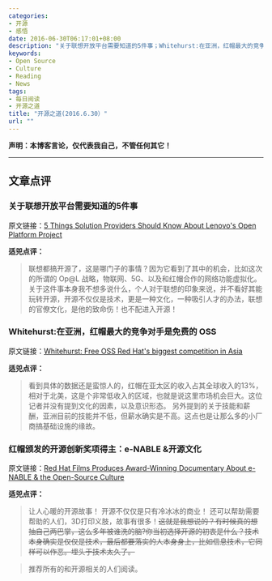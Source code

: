 ```yaml
---
categories:
- 开源
- 感悟
date: 2016-06-30T06:17:01+08:00
description: "关于联想开放平台需要知道的5件事；Whitehurst:在亚洲，红帽最大的竞争对手是免费的 OSS；红帽颁发的开源创新奖项得主：e-NABLE &开源文化"
keywords:
- Open Source
- Culture
- Reading
- News
tags:
- 每日阅读
- 开源之道
title: "开源之道(2016.6.30）"
url: ""
---
```


**声明：本博客言论，仅代表我自己，不管任何其它！**

---

## 文章点评

### 关于联想开放平台需要知道的5件事

原文链接：[5 Things Solution Providers Should Know About Lenovo's Open Platform Project](http://www.crn.com/slide-shows/virtualization/300081193/5-things-solution-providers-should-know-about-lenovos-open-platform-project.htm/pgno/0/5?itc=hp_slideshow)

**适兕点评：**

> 联想都搞开源了，这是哪门子的事情？因为它看到了其中的机会，比如这次的所谓的 Op@L 战略，物联网、5G、以及和红帽合作的网络功能虚拟化。关于这件事本身我不想多说什么，个人对于联想的印象来说，并不看好其能玩转开源，开源不仅仅是技术，更是一种文化，一种吸引人才的办法，联想的官僚文化，是他的致命伤！也不配进入开源！ 

### Whitehurst:在亚洲，红帽最大的竞争对手是免费的 OSS

原文链接：[Whitehurst: Free OSS Red Hat's biggest competition in Asia](http://www.zdnet.com/article/whitehurst-free-oss-red-hats-biggest-competition-in-asia/)

**适兕点评：**

> 看到具体的数据还是蛮惊人的，红帽在亚太区的收入占其全球收入的13%，相对于北美，这是个非常低收入的区域，也就是说这里市场机会巨大。这位记者并没有提到文化的因素，以及意识形态。
> 另外提到的关于技能和薪酬，亚洲目前的技能并不低，但薪水确实是不高。这点也是让那么多的小厂商搞基础设施的缘故。

### 红帽颁发的开源创新奖项得主：e-NABLE &开源文化

原文链接：[Red Hat Films Produces Award-Winning Documentary About e-NABLE & the Open-Source Culture](https://3dprint.com/140178/red-hat-films-documentary-e-nable/)

**适兕点评：**

> 让人心暖的开源故事！ 开源不仅仅是只有冷冰冰的商业！ 还可以帮助需要帮助的人们，3D打印义肢，故事有很多！~~这就是我想说的？有时候真的想抽自己两巴掌，这么多年被谁洗的脑?你当初选择开源的初衷是什么？技术本身确实是仅仅是技术，最后都要落实的人本身身上，比如信息技术，它同样可以作恶。埋头于技术太久了。~~

> 推荐所有的和开源相关的人们阅读。
